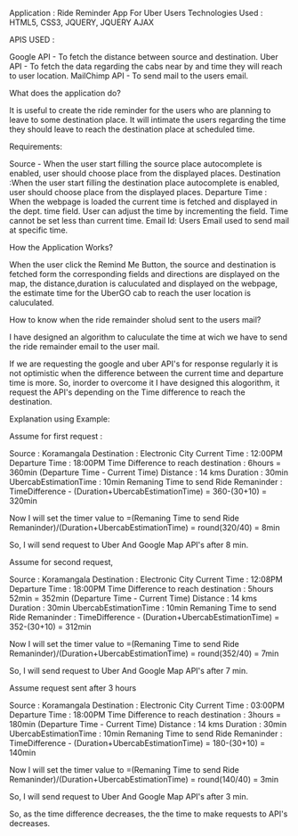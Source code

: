 Application : Ride Reminder App For Uber Users
Technologies Used : HTML5, CSS3, JQUERY, JQUERY AJAX

APIS USED :

Google API - To fetch the distance between source and destination.
Uber API - To fetch the data regarding the cabs near by and time they will reach to user location.
MailChimp API - To send mail to the users email.

What does the application do?

It is useful to create the ride reminder for the users who are planning to leave to some destination place. It will intimate the users regarding the time they should leave to reach the destination place at scheduled time.

Requirements:

Source - When the user start filling the source place autocomplete is enabled, user should choose place from the displayed places.
Destination :When the user start filling the destination place autocomplete is enabled, user should choose place from the displayed places.
Departure Time : When the webpage is loaded the current time is fetched and displayed in the dept. time field. User can adjust the time by incrementing the field. Time cannot be set less than current time.
Email Id: Users Email used to send mail at specific time.

How the Application Works?

When the user click the Remind Me Button, the source and destination is fetched form the corresponding fields and directions are displayed on the map, the distance,duration is caluculated and displayed on the webpage, the estimate time for the UberGO cab to reach the user location is caluculated.

How to know when the ride remainder sholud sent to the users mail?

I have designed an algorithm to caluculate the time at wich we have to send the ride remainder email to the user mail.

If we are requesting the google and uber API's for response regularly it is not optimistic when the difference between the current time and departure time is more. So, inorder to overcome it I have designed this alogorithm, it request the API's depending on the Time difference to reach the destination.

Explanation using Example:

Assume for first request :

Source : Koramangala
Destination : Electronic City
Current Time : 12:00PM
Departure Time : 18:00PM
Time Difference to reach destination : 6hours = 360min (Departure Time - Current Time)
Distance : 14 kms
Duration : 30min
UbercabEstimationTime : 10min
Remaning Time to send Ride Remaninder : TimeDifference - (Duration+UbercabEstimationTime) = 360-(30+10) = 320min

Now I will set the timer value to =(Remaning Time to send Ride Remaninder)/(Duration+UbercabEstimationTime) = round(320/40) = 8min

So, I will send request to Uber And Google Map API's after 8 min.

Assume for second request,

Source : Koramangala
Destination : Electronic City
Current Time : 12:08PM
Departure Time : 18:00PM
Time Difference to reach destination : 5hours 52min = 352min (Departure Time - Current Time)
Distance : 14 kms
Duration : 30min
UbercabEstimationTime : 10min
Remaning Time to send Ride Remaninder : TimeDifference - (Duration+UbercabEstimationTime) = 352-(30+10) = 312min

Now I will set the timer value to =(Remaning Time to send Ride Remaninder)/(Duration+UbercabEstimationTime) = round(352/40) = 7min

So, I will send request to Uber And Google Map API's after 7 min.

Assume request sent after 3 hours

Source : Koramangala
Destination : Electronic City
Current Time : 03:00PM
Departure Time : 18:00PM
Time Difference to reach destination : 3hours = 180min (Departure Time - Current Time)
Distance : 14 kms
Duration : 30min
UbercabEstimationTime : 10min
Remaning Time to send Ride Remaninder : TimeDifference - (Duration+UbercabEstimationTime) = 180-(30+10) = 140min

Now I will set the timer value to =(Remaning Time to send Ride Remaninder)/(Duration+UbercabEstimationTime) = round(140/40) = 3min

So, I will send request to Uber And Google Map API's after 3 min.

So, as the time difference decreases, the the time to make requests to API's decreases.



